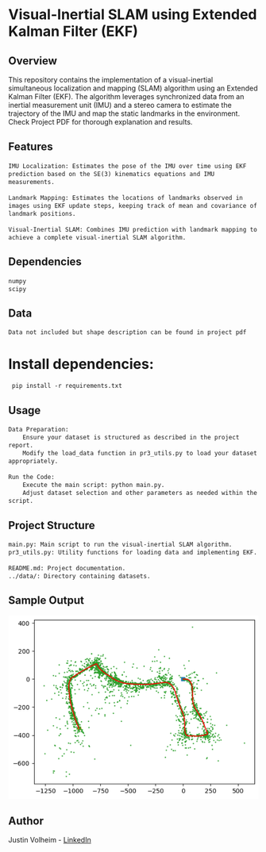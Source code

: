 # Visual-Inertial SLAM using Extended Kalman Filter (EKF)
## Overview

This repository contains the implementation of a visual-inertial simultaneous localization and mapping (SLAM) algorithm using an Extended Kalman Filter (EKF). The algorithm leverages synchronized data from an inertial measurement unit (IMU) and a stereo camera to estimate the trajectory of the IMU and map the static landmarks in the environment. Check Project PDF for thorough explanation and results. 
## Features

    IMU Localization: Estimates the pose of the IMU over time using EKF prediction based on the SE(3) kinematics equations and IMU measurements.

    Landmark Mapping: Estimates the locations of landmarks observed in images using EKF update steps, keeping track of mean and covariance of landmark positions.

    Visual-Inertial SLAM: Combines IMU prediction with landmark mapping to achieve a complete visual-inertial SLAM algorithm.

## Dependencies

    numpy
    scipy

## Data 

    Data not included but shape description can be found in project pdf 

# Install dependencies:


     pip install -r requirements.txt




## Usage

    Data Preparation:
        Ensure your dataset is structured as described in the project report.
        Modify the load_data function in pr3_utils.py to load your dataset appropriately.

    Run the Code:
        Execute the main script: python main.py.
        Adjust dataset selection and other parameters as needed within the script.

## Project Structure

    main.py: Main script to run the visual-inertial SLAM algorithm.
    pr3_utils.py: Utility functions for loading data and implementing EKF.

    README.md: Project documentation.
    ../data/: Directory containing datasets.
    

## Sample Output


![](./part2b.png)

## Author

Justin Volheim - [LinkedIn ](www.linkedin.com/in/justin-volheim)
